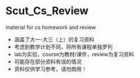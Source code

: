 # Scut_Cs_Review
material for cs homework and review
- 涵盖了大一-大三（上）的复习资料
- 考虑到教学计划不同，将所有课程单独罗列
- lab为实验，course为教材/课件，review为复习资料
- 可能存在部分资料有误的情况
- 资料仅供学习参考，请勿商用！
